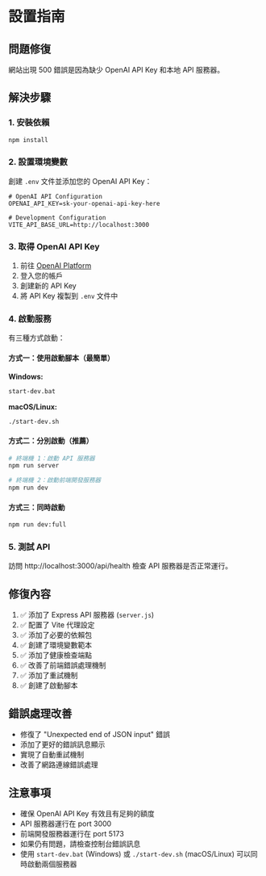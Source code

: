 # 設置指南

## 問題修復

網站出現 500 錯誤是因為缺少 OpenAI API Key 和本地 API 服務器。

## 解決步驟

### 1. 安裝依賴
```bash
npm install
```

### 2. 設置環境變數
創建 `.env` 文件並添加您的 OpenAI API Key：

```env
# OpenAI API Configuration
OPENAI_API_KEY=sk-your-openai-api-key-here

# Development Configuration
VITE_API_BASE_URL=http://localhost:3000
```

### 3. 取得 OpenAI API Key
1. 前往 [OpenAI Platform](https://platform.openai.com/api-keys)
2. 登入您的帳戶
3. 創建新的 API Key
4. 將 API Key 複製到 `.env` 文件中

### 4. 啟動服務
有三種方式啟動：

#### 方式一：使用啟動腳本（最簡單）
**Windows:**
```bash
start-dev.bat
```

**macOS/Linux:**
```bash
./start-dev.sh
```

#### 方式二：分別啟動（推薦）
```bash
# 終端機 1：啟動 API 服務器
npm run server

# 終端機 2：啟動前端開發服務器
npm run dev
```

#### 方式三：同時啟動
```bash
npm run dev:full
```

### 5. 測試 API
訪問 http://localhost:3000/api/health 檢查 API 服務器是否正常運行。

## 修復內容

1. ✅ 添加了 Express API 服務器 (`server.js`)
2. ✅ 配置了 Vite 代理設定
3. ✅ 添加了必要的依賴包
4. ✅ 創建了環境變數範本
5. ✅ 添加了健康檢查端點
6. ✅ 改善了前端錯誤處理機制
7. ✅ 添加了重試機制
8. ✅ 創建了啟動腳本

## 錯誤處理改善

- 修復了 "Unexpected end of JSON input" 錯誤
- 添加了更好的錯誤訊息顯示
- 實現了自動重試機制
- 改善了網路連線錯誤處理

## 注意事項

- 確保 OpenAI API Key 有效且有足夠的額度
- API 服務器運行在 port 3000
- 前端開發服務器運行在 port 5173
- 如果仍有問題，請檢查控制台錯誤訊息
- 使用 `start-dev.bat` (Windows) 或 `./start-dev.sh` (macOS/Linux) 可以同時啟動兩個服務器


